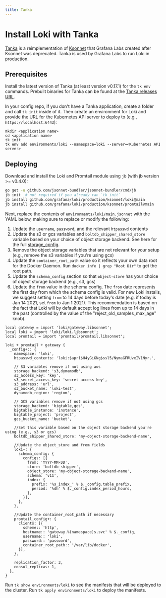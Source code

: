 ```yaml
---
title: Tanka
---
```

# Install Loki with Tanka

[Tanka](https://tanka.dev) is a reimplementation of
[Ksonnet](https://ksonnet.io) that Grafana Labs created after Ksonnet was
deprecated. Tanka is used by Grafana Labs to run Loki in production.

## Prerequisites

Install the latest version of Tanka (at least version v0.17.1) for the `tk env`
commands. Prebuilt binaries for Tanka can be found at the [Tanka releases
URL](https://github.com/grafana/tanka/releases).

In your config repo, if you don't have a Tanka application, create a folder and
call `tk init` inside of it. Then create an environment for Loki and provide the
URL for the Kubernetes API server to deploy to (e.g., `https://localhost:6443`):

```
mkdir <application name>
cd <application name>
tk init
tk env add environments/loki --namespace=loki --server=<Kubernetes API server>
```

## Deploying

Download and install the Loki and Promtail module using `jb` (with jb version >= v0.4.0):

```bash
go get -u github.com/jsonnet-bundler/jsonnet-bundler/cmd/jb
jb init  # not required if you already ran `tk init`
jb install github.com/grafana/loki/production/ksonnet/loki@main
jb install github.com/grafana/loki/production/ksonnet/promtail@main
```

Next, replace the contents of `environments/loki/main.jsonnet` with the YAML below, making sure to replace or modify the following:
1. Update the `username`, `password`, and the relevant `htpasswd` contents
1. Update the s3 or gcs variables and `boltdb_shipper_shared_store` variable based on your choice of object storage backend. See here for the full [storage_config](https://grafana.com/docs/loki/latest/configuration/#storage_config). 
1. Remove the object storage variables that are not relevant for your setup (e.g., remove the s3 variables if you're using gcs)
1. Update the `container_root_path` value so it reflects your own data root for the Docker Daemon. Run `docker info | grep "Root Dir"` to get the root path.
1. Update the `schema_config` section so that `object-store` has your choice of object storage backend (e.g., s3, gcs)
1. Update the `from` value in the schema config. The `from` date represents the first day from which the schema config is valid. For new Loki installs, we suggest setting `from` to 14 days before today's date (e.g. if today is Jan 14 2021, set `from` to Jan 1 2021). This recommendation is based on the fact that Loki will by default accept log lines from up to 14 days in the past (controlled by the value of the "reject_old_samples_max_age" knob). 

```jsonnet
local gateway = import 'loki/gateway.libsonnet';
local loki = import 'loki/loki.libsonnet';
local promtail = import 'promtail/promtail.libsonnet';

loki + promtail + gateway {
  _config+:: {
    namespace: 'loki',
    htpasswd_contents: 'loki:$apr1$H4yGiGNg$ssl5/NymaGFRUvxIV1Nyr.',

    // S3 variables remove if not using aws
    storage_backend: 's3,dynamodb',
    s3_access_key: 'key',
    s3_secret_access_key: 'secret access key',
    s3_address: 'url',
    s3_bucket_name: 'loki-test',
    dynamodb_region: 'region',

    // GCS variables remove if not using gcs
    storage_backend: 'bigtable,gcs',
    bigtable_instance: 'instance',
    bigtable_project: 'project',
    gcs_bucket_name: 'bucket',

    //Set this variable based on the object storage backend you're using (e.g., s3 or gcs)
    boltdb_shipper_shared_store: 'my-object-storage-backend-name',

    //Update the object_store and from fields
    loki+: {
      schema_config: {
        configs: [{
          from: 'YYYY-MM-DD',
          store: 'boltdb-shipper',
          object_store: 'my-object-storage-backend-name',
          schema: 'v11',
          index: {
            prefix: '%s_index_' % $._config.table_prefix,
            period: '%dh' % $._config.index_period_hours,
          },
        }],
      },
    },

    //Update the container_root_path if necessary
    promtail_config+: {
      clients: [{
        scheme:: 'http',
        hostname:: 'gateway.%(namespace)s.svc' % $._config,
        username:: 'loki',
        password:: 'password',
        container_root_path:: '/var/lib/docker',
      }],
    },

    replication_factor: 3,
    consul_replicas: 1,
  },
}
```

Run `tk show environments/loki` to see the manifests that will be deployed to
the cluster. Run `tk apply environments/loki` to deploy the manifests.